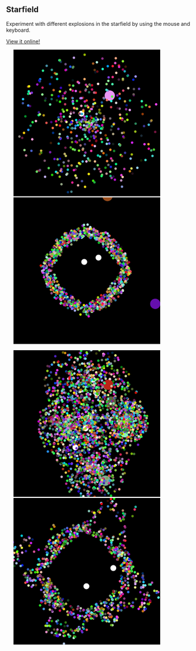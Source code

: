 ## Starfield

Experiment with different explosions in the starfield by using the mouse and keyboard.

[View it online!](http://noahzpepper.github.io/APCS/Starfield)

<img src="images/classic.png" width="400" hspace="20"><img src="images/preset.png" width="400" hspace="20">

<img src="images/custom1.png" width="400" hspace="20"><img src="images/custom2.png" width="400" hspace="20">
